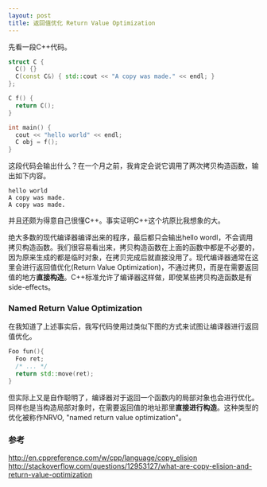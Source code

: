 ```yaml
---
layout: post
title: 返回值优化 Return Value Optimization
---
```


先看一段C++代码。

```C++
struct C {
  C() {}
  C(const C&) { std::cout << "A copy was made." << endl; }
};

C f() {
  return C();
}

int main() {
  cout << "hello world" << endl;
  C obj = f();
}
```

这段代码会输出什么？在一个月之前，我肯定会说它调用了两次拷贝构造函数，输出如下内容。

```
hello world
A copy was made. 
A copy was made. 
```
并且还颇为得意自己很懂C++。事实证明C++这个坑原比我想象的大。

绝大多数的现代编译器编译出来的程序，最后都只会输出hello wordl，不会调用拷贝构造函数。我们很容易看出来，拷贝构造函数在上面的函数中都是不必要的，因为原来生成的都是临时对象，在拷贝完成后就直接没用了。现代编译器通常在这里会进行返回值优化(Return Value Optimization)，不通过拷贝，而是在需要返回值的地方**直接构造**。C++标准允许了编译器这样做，即使某些拷贝构造函数是有side-effects。

### Named Return Value Optimization

在我知道了上述事实后，我写代码使用过类似下图的方式来试图让编译器进行返回值优化。

```C++
Foo fun(){
  Foo ret;
  /* ... */
  return std::move(ret);
}
```
但实际上又是自作聪明了，编译器对于返回一个函数内的局部对象也会进行优化。同样也是当构造局部对象时，在需要返回值的地址那里**直接进行构造**。这种类型的优化被称作NRVO, "named return value optimization"。

### 参考

<http://en.cppreference.com/w/cpp/language/copy_elision>
<http://stackoverflow.com/questions/12953127/what-are-copy-elision-and-return-value-optimization>

